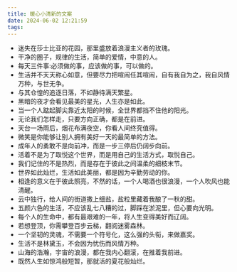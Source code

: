 ```yaml
---
title: 暖心小清新的文案
date: 2024-06-02 12:21:59
tags:
---
```


* 迷失在莎士比亚的花园，那里盛放着浪漫主义者的玫瑰。
* 干净的圈子，规律的生活，简单的爱情，中意的人。
* 每天三件事:必须做的事，应该做的事，可以做的。
* 生活并不天天称心如意，但要尽力把喧闹任其喧闹，自有我自为之，我自风情万种，与世无争。
* 与其仓惶的追逐日落，不如静待满天繁星。
* 黑暗的夜才会看见最美的星光，人生亦是如此。
* 当一个人踮起脚尖靠近太阳的时候，全世界都挡不住他的阳光。
* 无论我们怎样走，只要方向正确，都是在前进。
* 天台一场雨后，烟花布满夜空，你看人间终究值得。
* 微笑是你能够让别人拥有美好一天的最简单的方法。
* 成年人的勇敢不是向前冲，而是一步三停后仍阔步向前。
* 活着不是为了取悦这个世界，而是用自己的生活方式，取悦自己。
* 我们记住的不是热烈，而是存在于彼此之间温柔的细枝末节。
* 世界如此灿烂，生活如此美丽，都是因为辛勤劳动的你。
* 相逢的意义在于彼此照亮，不然的话，一个人喝酒也很浪漫，一个人吹风也能清醒。
* 云中独行，给人间的街道撒上细盐，盐粒里藏着我酿了一秋的甜。
* 五颜六色的生活，不应该乱七八糟的过，脚踩在淤泥里，但心要向光明。
* 每个人的生命中，都有最艰难的一年，将人生变得美好而辽阔。
* 若想登顶，你需攀登百步云梯，翻阅迷雾森林。
* 一个坚韧的灵魂，不需要一个符号化，这么强的头衔，来做嘉奖。
* 生活不是林黛玉，不会因为忧伤而风情万种。
* 山海的浩瀚，宇宙的浪漫，都在我内心翻滚，在推着我前进。
* 既然人生如惊鸿般短暂，那就活的夏花般灿烂。